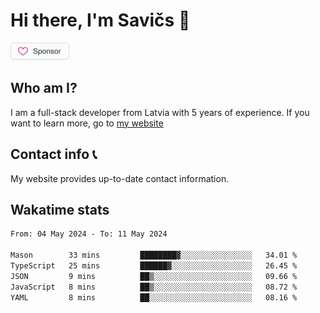 # Hi there, I'm Savičs 👋

<a href="https://github.com/sponsors/Exerra" title="Sponsor Exerra"><img src="/assets/sponsor.svg?sanitize=true" width="94" height="28" aria-hidden="true"></a>
    
## Who am I?
I am a full-stack developer from Latvia with 5 years of experience. If you want to learn more, go to [my website](https://exerra.xyz)

## Contact info 📞
My website provides up-to-date contact information.

## Wakatime stats

<!--
<a href="https://status.exerra.xyz" id="freshstatus-badge-root"
  data-banner-style="compact">
  <img src="https://public-api.freshstatus.io/v1/public/badge.svg/?badge=0b9b52df-6e1d-4d16-b836-5595b35bcef8" />
    </a>
-->

<!--START_SECTION:waka-->

```txt
From: 04 May 2024 - To: 11 May 2024

Mason        33 mins         ████████▓░░░░░░░░░░░░░░░░   34.01 %
TypeScript   25 mins         ██████▓░░░░░░░░░░░░░░░░░░   26.45 %
JSON         9 mins          ██▒░░░░░░░░░░░░░░░░░░░░░░   09.66 %
JavaScript   8 mins          ██▒░░░░░░░░░░░░░░░░░░░░░░   08.72 %
YAML         8 mins          ██░░░░░░░░░░░░░░░░░░░░░░░   08.16 %
```

<!--END_SECTION:waka-->
    
<!--
![Exerra's Github profile statistics](https://github.stats.exerra.xyz/api?username=Exerra&show_icons=true&theme=buefy&include_all_commits=true&count_private=true)
![Exerra's language statistics](https://github.stats.exerra.xyz/api/top-langs/?username=Exerra&layout=compact)
-->
